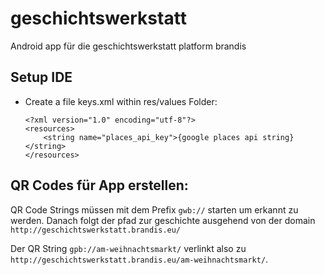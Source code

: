 # geschichtswerkstatt

Android app für die geschichtswerkstatt platform brandis

## Setup IDE

* Create a file keys.xml within res/values Folder:

  ```
  <?xml version="1.0" encoding="utf-8"?>
  <resources>
      <string name="places_api_key">{google places api string}</string>
  </resources>
  ```



## QR Codes für App erstellen:

QR Code Strings müssen mit dem Prefix `gwb://` starten um erkannt zu werden. Danach folgt der pfad zur geschichte ausgehend von der domain `http://geschichtswerkstatt.brandis.eu/` 

Der QR String `gpb://am-weihnachtsmarkt/` verlinkt also zu `http://geschichtswerkstatt.brandis.eu/am-weihnachtsmarkt/`.
